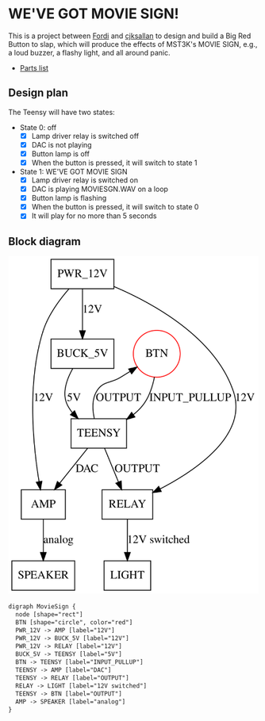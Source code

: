 # WE'VE GOT MOVIE SIGN!

This is a project between [Fordi](https://github.com/Fordi) and [cjksallan](https://github.com/cjksallan) to design and build a Big Red Button to slap, which will produce the effects of MST3K's MOVIE SIGN, e.g., a loud buzzer, a flashy light, and all around panic.

* [Parts list](https://www.amazon.com/hz/wishlist/ls/E0ANLW49C5FE)

## Design plan

The Teensy will have two states:

- State 0: off
    - [x] Lamp driver relay is switched off
    - [x] DAC is not playing
    - [x] Button lamp is off
    - [x] When the button is pressed, it will switch to state 1
- State 1: WE'VE GOT MOVIE SIGN
    - [x] Lamp driver relay is switched on
    - [x] DAC is playing MOVIESGN.WAV on a loop
    - [x] Button lamp is flashing
    - [x] When the button is pressed, it will switch to state 0
    - [x] It will play for no more than 5 seconds

## Block diagram

![Wiring diagram](https://raw.githubusercontent.com/hatfield-lansdale-collective/movie-sign/master/movie_sign.svg?sanitize=true)

    digraph MovieSign {
      node [shape="rect"]
      BTN [shape="circle", color="red"]
      PWR_12V -> AMP [label="12V"]
      PWR_12V -> BUCK_5V [label="12V"]
      PWR_12V -> RELAY [label="12V"]
      BUCK_5V -> TEENSY [label="5V"]
      BTN -> TEENSY [label="INPUT_PULLUP"]
      TEENSY -> AMP [label="DAC"]
      TEENSY -> RELAY [label="OUTPUT"]
      RELAY -> LIGHT [label="12V switched"]
      TEENSY -> BTN [label="OUTPUT"]
      AMP -> SPEAKER [label="analog"]
    }
